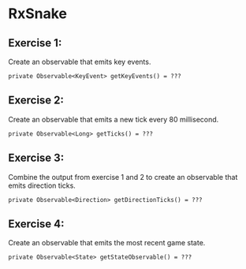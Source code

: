 RxSnake
=======


Exercise 1:
-----------
Create an observable that emits key events.
  
    private Observable<KeyEvent> getKeyEvents() = ???

Exercise 2:
-----------
Create an observable that emits a new tick every 80 millisecond.

    private Observable<Long> getTicks() = ???

Exercise 3:
-----------
Combine the output from exercise 1 and 2 to create an observable
that emits direction ticks.

    private Observable<Direction> getDirectionTicks() = ???

Exercise 4:
-----------
Create an observable that emits the most recent game state.

    private Observable<State> getStateObservable() = ???
    